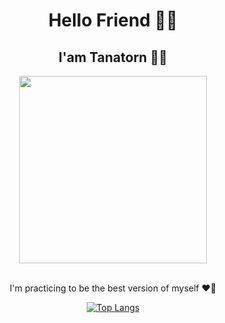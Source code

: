 
<div id="header" align="center">
  <h1 > Hello Friend 👋🏻 </h1>
  <h2 > I'am Tanatorn 🤘🏻 </h2>
  <img src="https://media.giphy.com/media/gui67fZ3xIneM/giphy.gif" width="300"/>

  <div width="200"> 
  &nbsp;
    
  I'm practicing to be the best version of myself ❤️‍🔥
   
  </div>
  
  [![Top Langs](https://github-readme-stats.vercel.app/api/top-langs/?username=TanatornZ&layout=compact)](https://github.com/anuraghazra/github-readme-stats)
   
</div>
